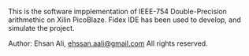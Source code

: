 This is the software impplementation of IEEE-754 Double-Precision arithmethic on Xilin PicoBlaze. Fidex IDE has been used to develop, and simulate the project.

Author: Ehsan Ali, ehssan.aali@gmail.com All rights reserved.